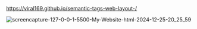 
https://viral169.github.io/semantic-tags-web-layout-/

![screencapture-127-0-0-1-5500-My-Website-html-2024-12-25-20_25_59](https://github.com/user-attachments/assets/9d80b45c-85e7-4ac5-ac7a-cffa938c46aa)
